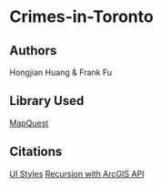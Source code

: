 # Crimes-in-Toronto
## Authors
Hongjian Huang & Frank Fu
## Library Used
[MapQuest](https://api.mqcdn.com/sdk/mapquest-js/v1.3.2/mapquest.js)
## Citations
[UI Styles](https://www.youtube.com/watch?v=XH5OW46yO8I)
[Recursion with ArcGIS API](https://gavinr.com/arcgis-javascript-query-all-features/)




